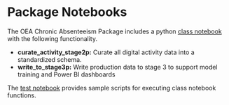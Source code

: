 # Package Notebooks

The OEA Chronic Absenteeism Package includes a python [class notebook](https://github.com/microsoft/OpenEduAnalytics/blob/main/packages/Chronic_Absenteeism/notebooks/ChronicAbsenteeism_py.ipynb) with the following functionality. 
 - <strong>curate_activity_stage2p:</strong> Curate all digital activity data into a standardized schema.
 - <strong>write_to_stage3p:</strong> Write production data to stage 3 to support model training and Power BI dashboards

The [test notebook](https://github.com/microsoft/OpenEduAnalytics/blob/main/packages/Chronic_Absenteeism/notebooks/ChronicAbsenteeism_package_test.ipynb) provides sample scripts for executing class notebook functions.

